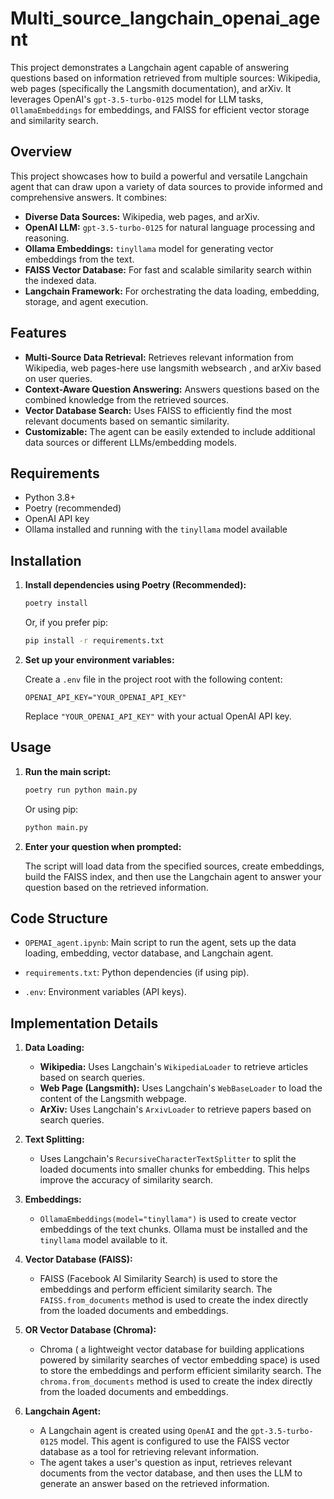 # Multi_source_langchain_openai_agent


This project demonstrates a Langchain agent capable of answering questions based on information retrieved from multiple sources: Wikipedia, web pages (specifically the Langsmith documentation), and arXiv. It leverages OpenAI's `gpt-3.5-turbo-0125` model for LLM tasks, `OllamaEmbeddings` for embeddings, and FAISS for efficient vector storage and similarity search.

## Overview

This project showcases how to build a powerful and versatile Langchain agent that can draw upon a variety of data sources to provide informed and comprehensive answers.  It combines:

*   **Diverse Data Sources:**  Wikipedia, web pages, and arXiv.
*   **OpenAI LLM:**  `gpt-3.5-turbo-0125` for natural language processing and reasoning.
*   **Ollama Embeddings:** `tinyllama` model for generating vector embeddings from the text.
*   **FAISS Vector Database:**  For fast and scalable similarity search within the indexed data.
*   **Langchain Framework:** For orchestrating the data loading, embedding, storage, and agent execution.

## Features

*   **Multi-Source Data Retrieval:**  Retrieves relevant information from Wikipedia, web pages-here use langsmith websearch , and arXiv based on user queries.
*   **Context-Aware Question Answering:** Answers questions based on the combined knowledge from the retrieved sources.
*   **Vector Database Search:** Uses FAISS to efficiently find the most relevant documents based on semantic similarity.
*   **Customizable:**  The agent can be easily extended to include additional data sources or different LLMs/embedding models.

## Requirements

*   Python 3.8+
*   Poetry (recommended)
*   OpenAI API key
*   Ollama installed and running with the `tinyllama` model available

## Installation



1.  **Install dependencies using Poetry (Recommended):**

    ```bash
    poetry install
    ```

    Or, if you prefer pip:

    ```bash
    pip install -r requirements.txt
    ```

2.  **Set up your environment variables:**

    Create a `.env` file in the project root with the following content:

    ```
    OPENAI_API_KEY="YOUR_OPENAI_API_KEY"
    ```

    Replace `"YOUR_OPENAI_API_KEY"` with your actual OpenAI API key.

## Usage

1.  **Run the main script:**

    ```bash
    poetry run python main.py
    ```

    Or using pip:

    ```bash
    python main.py
    ```

2.  **Enter your question when prompted:**

    The script will load data from the specified sources, create embeddings, build the FAISS index, and then use the Langchain agent to answer your question based on the retrieved information.

## Code Structure

*   `OPEMAI_agent.ipynb`: Main script to run the agent, sets up the data loading, embedding, vector database, and Langchain agent.

*   `requirements.txt`: Python dependencies (if using pip).

*   `.env`: Environment variables (API keys).

## Implementation Details

1.  **Data Loading:**
    *   **Wikipedia:**  Uses Langchain's `WikipediaLoader` to retrieve articles based on search queries.
    *   **Web Page (Langsmith):** Uses Langchain's `WebBaseLoader` to load the content of the Langsmith webpage.
    *   **ArXiv:**  Uses Langchain's `ArxivLoader` to retrieve papers based on search queries.

2.  **Text Splitting:**
    *   Uses Langchain's `RecursiveCharacterTextSplitter` to split the loaded documents into smaller chunks for embedding. This helps improve the accuracy of similarity search.

3.  **Embeddings:**
    *   `OllamaEmbeddings(model="tinyllama")` is used to create vector embeddings of the text chunks.  Ollama must be installed and the `tinyllama` model available to it.

4.  **Vector Database (FAISS):**
    *   FAISS (Facebook AI Similarity Search) is used to store the embeddings and perform efficient similarity search.  The `FAISS.from_documents` method is used to create the index directly from the loaded documents and embeddings.
5.  **OR Vector Database (Chroma):**
    *   Chroma ( a lightweight vector database for building applications powered by similarity searches of vector embedding space) is used to store the embeddings and perform efficient similarity search.  The `chroma.from_documents` method is used to create the index directly from the loaded documents and embeddings.
5.  **Langchain Agent:**
    *   A Langchain agent is created using `OpenAI` and the `gpt-3.5-turbo-0125` model.  This agent is configured to use the FAISS vector database as a tool for retrieving relevant information.
    *   The agent takes a user's question as input, retrieves relevant documents from the vector database, and then uses the LLM to generate an answer based on the retrieved information.
